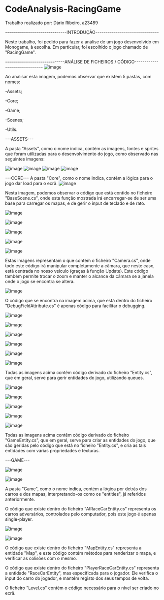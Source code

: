 # CodeAnalysis-RacingGame
Trabalho realizado por: Dário Ribeiro, a23489

-------------------------------INTRODUÇÃO--------------------------------


Neste trabalho, foi pedido para fazer a análise de um jogo desenvolvido em Monogame, à escolha.
Em particular, foi escolhido o jogo chamado de "RacingGame".

------------------------------ANÁLISE DE FICHEIROS / CÓDIGO-------------------------------
![image](https://user-images.githubusercontent.com/106490681/235947349-f00b37b7-fbdd-473c-a117-c4bea1fb5763.png)

Ao analisar esta imagem, podemos observar que existem 5 pastas, com nomes:

-Assets;

-Core;

-Game;

-Scenes;

-Utils.

---ASSETS---

A pasta "Assets", como o nome indica, contém as imagens, fontes e sprites que foram utilizadas para o desenvolvimento do jogo, como observado nas seguintes imagens:

![image](https://user-images.githubusercontent.com/106490681/235949899-0e22576f-b4a4-4e03-a495-d6b00a90fe7c.png)
![image](https://user-images.githubusercontent.com/106490681/235950044-e03e2c86-d2de-4a12-8d57-c68e29de33f1.png)
![image](https://user-images.githubusercontent.com/106490681/235950102-04904553-c704-4d5a-bde5-d068f4a90c57.png)
![image](https://user-images.githubusercontent.com/106490681/235950140-70fe6c9c-354f-47ee-bb95-61db424d6d07.png)

---CORE---
A pasta "Core", como o nome indica, contém a lógica para o jogo dar load para o ecrã.
![image](https://user-images.githubusercontent.com/106490681/235955650-2ecf0555-7b31-428a-96f3-30b52eb8b6a7.png)

Nesta imagem, podemos observar o código que está contido no ficheiro "BaseScene.cs", onde esta função mostrada irá encarregar-se de ser uma base para carregar os mapas, e de gerir o input de teclado e de rato.


![image](https://user-images.githubusercontent.com/106490681/235958351-45765e13-536c-4c4d-b8d8-114987ebdcc8.png)

![image](https://user-images.githubusercontent.com/106490681/235958418-7be98076-acb0-4b6d-946e-9efc7cbc22d2.png)

![image](https://user-images.githubusercontent.com/106490681/235958449-56e1a2d5-eccc-4630-b606-11fa0207be77.png)

![image](https://user-images.githubusercontent.com/106490681/235958495-097e9938-e063-41b8-a154-8c54e1657321.png)

![image](https://user-images.githubusercontent.com/106490681/235958521-5f489ed7-383b-4c10-9821-7c91f9a737eb.png)

Estas imagens representam o que contém o ficheiro "Camera.cs", onde todo este código irá manipular completamente a câmara, que neste caso, está centrada no nosso veículo (graças à função Update). Este código também permite trocar o zoom e manter o alcance da câmara se a janela onde o jogo se encontra se altera.

![image](https://user-images.githubusercontent.com/106490681/235961268-202dc23e-4e0d-4c51-9e94-835690c325fd.png)

O código que se encontra na imagem acima, que está dentro do ficheiro "DebugFieldAttribute.cs" é apenas código para facilitar o debugging.

![image](https://user-images.githubusercontent.com/106490681/235961972-be28563c-dbc3-43b1-bf27-a1762d2c9d04.png)

![image](https://user-images.githubusercontent.com/106490681/235962028-77b603ac-299b-436b-b940-9016d50f7cfa.png)

![image](https://user-images.githubusercontent.com/106490681/235962079-58e48212-2224-4819-ad25-25b40f10c147.png)

![image](https://user-images.githubusercontent.com/106490681/235962130-b1c5b1f2-e2d6-48ce-b11b-72d4260bcdaf.png)

![image](https://user-images.githubusercontent.com/106490681/235962204-c09d26db-12e7-4cb7-9f47-2c4e1dbdb460.png)

![image](https://user-images.githubusercontent.com/106490681/235962222-e58b4bc3-ec81-4371-85a7-0bb07704843f.png)

Todas as imagens acima contêm código derivado do ficheiro "Entity.cs", que em geral, serve para gerir entidades do jogo, utilizando queues.

![image](https://user-images.githubusercontent.com/106490681/235963248-ba4072cf-ef66-42d3-8014-0589cb01a6a4.png)

![image](https://user-images.githubusercontent.com/106490681/235963320-969320d6-bc04-4edc-888c-8999b00bdb40.png)

![image](https://user-images.githubusercontent.com/106490681/235963374-b734f716-5d3b-4be1-8fd6-665e03668cae.png)

![image](https://user-images.githubusercontent.com/106490681/235963415-5f7dd55f-3401-4b8d-a698-98c343c9b481.png)

![image](https://user-images.githubusercontent.com/106490681/235963458-46b5dc3e-2c95-4390-93fc-fe339471eb8a.png)

Todas as imagens acima contêm código derivado do ficheiro "GameEntity.cs", que em geral, serve para criar as entidades do jogo, que são geridas pelo código que está no ficheiro "Entity.cs", e cria as tais entidades com várias propriedades e texturas.

---GAME---

![image](https://user-images.githubusercontent.com/106490681/235976194-8e75f272-4227-42eb-b427-8e956a961b89.png)

![image](https://user-images.githubusercontent.com/106490681/235976238-ca27a5e3-5eaa-4703-ae79-32f4f7a063b0.png)

A pasta "Game", como o nome indica, contém a lógica por detrás dos carros e dos mapas, interpretando-os como os "entities", já referidos anteriormente.

O código que existe dentro do ficheiro "AIRaceCarEntity.cs" representa os carros adversários, controlados pelo computador, pois este jogo é apenas single-player.

![image](https://user-images.githubusercontent.com/106490681/235977875-266bc277-806d-4721-a1d8-26211a446678.png)

![image](https://user-images.githubusercontent.com/106490681/235977920-4cbedf44-e11d-49cf-bc4c-e9a928714c6f.png)


O código que existe dentro do ficheiro "MapEntity.cs" representa a entidade "Map", e este código contém métodos para renderizar o mapa, e verificar as colisões com o mesmo.

O código que existe dentro do ficheiro "PlayerRaceCarEntity.cs" representa a entidade "RaceCarEntity", mas especificada para o jogador. 
Ele verifica o input do carro do jogador, e mantém registo dos seus tempos de volta.


O ficheiro "Level.cs" contém o código necessário para o nível ser criado no ecrã.
